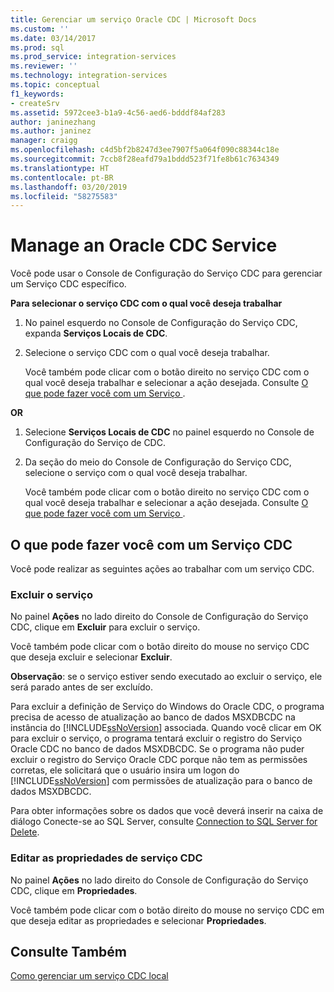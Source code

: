 ```yaml
---
title: Gerenciar um serviço Oracle CDC | Microsoft Docs
ms.custom: ''
ms.date: 03/14/2017
ms.prod: sql
ms.prod_service: integration-services
ms.reviewer: ''
ms.technology: integration-services
ms.topic: conceptual
f1_keywords:
- createSrv
ms.assetid: 5972cee3-b1a9-4c56-aed6-bdddf84af283
author: janinezhang
ms.author: janinez
manager: craigg
ms.openlocfilehash: c4d5bf2b8247d3ee7907f5a064f090c88344c18e
ms.sourcegitcommit: 7ccb8f28eafd79a1bddd523f71fe8b61c7634349
ms.translationtype: HT
ms.contentlocale: pt-BR
ms.lasthandoff: 03/20/2019
ms.locfileid: "58275583"
---
```

# <a name="manage-an-oracle-cdc-service"></a>Manage an Oracle CDC Service
  Você pode usar o Console de Configuração do Serviço CDC para gerenciar um Serviço CDC específico.  
  
 **Para selecionar o serviço CDC com o qual você deseja trabalhar**  
  
1.  No painel esquerdo no Console de Configuração do Serviço CDC, expanda **Serviços Locais de CDC**.  
  
2.  Selecione o serviço CDC com o qual você deseja trabalhar.  
  
     Você também pode clicar com o botão direito no serviço CDC com o qual você deseja trabalhar e selecionar a ação desejada. Consulte [O que pode fazer você com um Serviço ](../../integration-services/change-data-capture/manage-an-oracle-cdc-service.md#BKMK_WhatcandowithCDCService).  
  
 **OR**  
  
1.  Selecione **Serviços Locais de CDC** no painel esquerdo no Console de Configuração do Serviço de CDC.  
  
2.  Da seção do meio do Console de Configuração do Serviço CDC, selecione o serviço com o qual você deseja trabalhar.  
  
     Você também pode clicar com o botão direito no serviço CDC com o qual você deseja trabalhar e selecionar a ação desejada. Consulte [O que pode fazer você com um Serviço ](../../integration-services/change-data-capture/manage-an-oracle-cdc-service.md#BKMK_WhatcandowithCDCService).  
  
##  <a name="BKMK_WhatcandowithCDCService"></a> O que pode fazer você com um Serviço CDC  
 Você pode realizar as seguintes ações ao trabalhar com um serviço CDC.  
  
### <a name="delete-the-service"></a>Excluir o serviço  
 No painel **Ações** no lado direito do Console de Configuração do Serviço CDC, clique em **Excluir** para excluir o serviço.  
  
 Você também pode clicar com o botão direito do mouse no serviço CDC que deseja excluir e selecionar **Excluir**.  
  
 **Observação**: se o serviço estiver sendo executado ao excluir o serviço, ele será parado antes de ser excluído.  
  
 Para excluir a definição de Serviço do Windows do Oracle CDC, o programa precisa de acesso de atualização ao banco de dados MSXDBCDC na instância do [!INCLUDE[ssNoVersion](../../includes/ssnoversion-md.md)] associada. Quando você clicar em OK para excluir o serviço, o programa tentará excluir o registro do Serviço Oracle CDC no banco de dados MSXDBCDC. Se o programa não puder excluir o registro do Serviço Oracle CDC porque não tem as permissões corretas, ele solicitará que o usuário insira um logon do [!INCLUDE[ssNoVersion](../../includes/ssnoversion-md.md)] com permissões de atualização para o banco de dados MSXDBCDC.  
  
 Para obter informações sobre os dados que você deverá inserir na caixa de diálogo Conecte-se ao SQL Server, consulte [Connection to SQL Server for Delete](../../integration-services/change-data-capture/connection-to-sql-server-for-delete.md).  
  
### <a name="edit-the-cdc-service-properties"></a>Editar as propriedades de serviço CDC  
 No painel **Ações** no lado direito do Console de Configuração do Serviço CDC, clique em **Propriedades**.  
  
 Você também pode clicar com o botão direito do mouse no serviço CDC em que deseja editar as propriedades e selecionar **Propriedades**.  
  
## <a name="see-also"></a>Consulte Também  
 [Como gerenciar um serviço CDC local](../../integration-services/change-data-capture/how-to-manage-a-local-cdc-service.md)  
  
  

